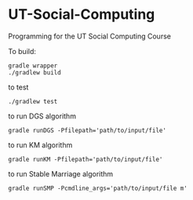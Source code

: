 # UT-Social-Computing
Programming for the UT Social Computing Course

To build:
```
gradle wrapper
./gradlew build
```

to test
```
./gradlew test
```

to run DGS algorithm
```
gradle runDGS -Pfilepath='path/to/input/file' 
```

to run KM algorithm
```
gradle runKM -Pfilepath='path/to/input/file'
```

to run Stable Marriage algorithm
```
gradle runSMP -Pcmdline_args='path/to/input/file m'
```
